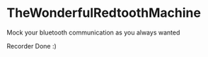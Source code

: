 # TheWonderfulRedtoothMachine
Mock your bluetooth communication as you always wanted

Recorder Done :)
